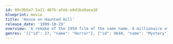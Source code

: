 ```yaml
---
id: 09c9b5a7-5a21-487b-afeb-e6d1ba8aea16
blueprint: movie
title: 'House on Haunted Hill'
release_date: '1999-10-29'
overview: 'A remake of the 1959 film of the same name. A millionaire offers a group of diverse people $1,000,000 to spend the night in a haunted house with a horrifying past.'
genres: '[{"id": 27, "name": "Horror"}, {"id": 9648, "name": "Mystery"}, {"id": 53, "name": "Thriller"}]'
---
```

